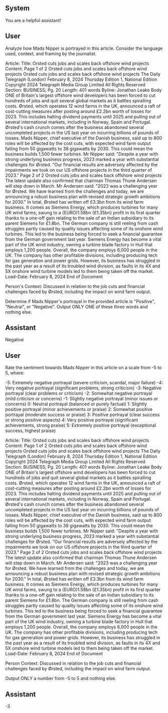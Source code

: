 ## System

You are a helpful assistant!

## User


Analyze how Mads Nipper is portrayed in this article. Consider the language used, context, and framing by the journalist.

Article:
Title: Orsted cuts jobs and scales back offshore wind projects
Content: Page 1 of 2
Orsted cuts jobs and scales back offshore wind projects
Orsted cuts jobs and scales back offshore wind projects
The Daily Telegraph (London)
February 8, 2024 Thursday
Edition 1, National Edition
Copyright 2024 Telegraph Media Group Limited All Rights Reserved
Section: BUSINESS; Pg. 20
Length: 401 words
Byline: Jonathan Leake
Body
ONE of Britain's largest offshore wind developers has been forced to cut hundreds of jobs and quit several global 
markets as it battles spiralling costs.
Ørsted, which operates 12 wind farms in the UK, announced a raft of cost-cutting measures after posting around 
£2.2bn worth of losses for 2023.
This includes halting dividend payments until 2025 and pulling out of several international markets, including in 
Norway, Spain and Portugal.
Ørsted's cash crunch comes after the business abandoned several uncompleted projects in the US last year on 
incurring billions of pounds of losses.
Mads Nipper, chief executive of the Danish business, said up to 800 roles will be affected by the cost cuts, with 
expected wind farm output falling from 50 gigawatts to 38 gigawatts by 2030.
This could mean the business builds 1,500 fewer turbines.
Mr Nipper said: "Despite a year with strong underlying business progress, 2023 marked a year with substantial 
challenges for Ørsted.
"Our financial results are adversely affected by the impairments we took on our US offshore projects in the third 
quarter of 2023."
Page 2 of 2
Orsted cuts jobs and scales back offshore wind projects
The latest update also confirmed that chairman Thomas Thune Andersen will step down in March. Mr Andersen 
said: "2023 was a challenging year for Ørsted. We have learned from the challenges and today, we are announcing 
a robust business plan with revised strategic growth ambitions for 2030."
In total, Ørsted has written off £3.3bn from its wind farm business.
It comes as Siemens Energy, which produces turbines for many UK wind farms, swung to a (EURO)1.58bn 
(£1.35bn) profit in its first quarter thanks to a one-off gain relating to the sale of an Indian subsidiary to its parent 
Siemens for £1.8bn.
The German company is still reeling from cash struggles partly caused by quality issues affecting some of its 
onshore wind turbines.
This led to the business being forced to seek a financial guarantee from the German government last year.
Siemens Energy has become a vital part of the UK wind industry, owning a turbine blade factory in Hull that 
employs 1,200 people. Overall, the company employs 6,000 people in the UK.
The company has other profitable divisions, including producing tech for gas generation and power grids.
However, its business has struggled in the past year as a result of its troubled wind division, as faults in its 4X and 
5X onshore wind turbine models led to them being taken off the market.
Load-Date: February 8, 2024
End of Document

Person's Context: Discussed in relation to the job cuts and financial challenges faced by Ørsted, including the impact on wind farm output.

Determine if Mads Nipper's portrayal in the provided article is "Positive", "Neutral", or "Negative".
Output ONLY ONE of these three words and nothing else.


## Assistant

Negative

## User


Rate the sentiment towards Mads Nipper in this article on a scale from -5 to 5, where:

-5: Extremely negative portrayal (severe criticism, scandal, major failure)
-4: Very negative portrayal (significant problems, strong criticism)
-3: Negative portrayal (clear problems or criticism)
-2: Somewhat negative portrayal (mild criticism or concerns)
-1: Slightly negative portrayal (minor issues or concerns)
0: Neutral portrayal (balanced or purely factual)
1: Slightly positive portrayal (minor achievements or praise)
2: Somewhat positive portrayal (moderate success or praise)
3: Positive portrayal (clear success or strong positive aspects)
4: Very positive portrayal (significant achievements, strong praise)
5: Extremely positive portrayal (exceptional success, highest praise)

Article:
Title: Orsted cuts jobs and scales back offshore wind projects
Content: Page 1 of 2
Orsted cuts jobs and scales back offshore wind projects
Orsted cuts jobs and scales back offshore wind projects
The Daily Telegraph (London)
February 8, 2024 Thursday
Edition 1, National Edition
Copyright 2024 Telegraph Media Group Limited All Rights Reserved
Section: BUSINESS; Pg. 20
Length: 401 words
Byline: Jonathan Leake
Body
ONE of Britain's largest offshore wind developers has been forced to cut hundreds of jobs and quit several global 
markets as it battles spiralling costs.
Ørsted, which operates 12 wind farms in the UK, announced a raft of cost-cutting measures after posting around 
£2.2bn worth of losses for 2023.
This includes halting dividend payments until 2025 and pulling out of several international markets, including in 
Norway, Spain and Portugal.
Ørsted's cash crunch comes after the business abandoned several uncompleted projects in the US last year on 
incurring billions of pounds of losses.
Mads Nipper, chief executive of the Danish business, said up to 800 roles will be affected by the cost cuts, with 
expected wind farm output falling from 50 gigawatts to 38 gigawatts by 2030.
This could mean the business builds 1,500 fewer turbines.
Mr Nipper said: "Despite a year with strong underlying business progress, 2023 marked a year with substantial 
challenges for Ørsted.
"Our financial results are adversely affected by the impairments we took on our US offshore projects in the third 
quarter of 2023."
Page 2 of 2
Orsted cuts jobs and scales back offshore wind projects
The latest update also confirmed that chairman Thomas Thune Andersen will step down in March. Mr Andersen 
said: "2023 was a challenging year for Ørsted. We have learned from the challenges and today, we are announcing 
a robust business plan with revised strategic growth ambitions for 2030."
In total, Ørsted has written off £3.3bn from its wind farm business.
It comes as Siemens Energy, which produces turbines for many UK wind farms, swung to a (EURO)1.58bn 
(£1.35bn) profit in its first quarter thanks to a one-off gain relating to the sale of an Indian subsidiary to its parent 
Siemens for £1.8bn.
The German company is still reeling from cash struggles partly caused by quality issues affecting some of its 
onshore wind turbines.
This led to the business being forced to seek a financial guarantee from the German government last year.
Siemens Energy has become a vital part of the UK wind industry, owning a turbine blade factory in Hull that 
employs 1,200 people. Overall, the company employs 6,000 people in the UK.
The company has other profitable divisions, including producing tech for gas generation and power grids.
However, its business has struggled in the past year as a result of its troubled wind division, as faults in its 4X and 
5X onshore wind turbine models led to them being taken off the market.
Load-Date: February 8, 2024
End of Document

Person Context: Discussed in relation to the job cuts and financial challenges faced by Ørsted, including the impact on wind farm output.

Output ONLY a number from -5 to 5 and nothing else.


## Assistant

-3

